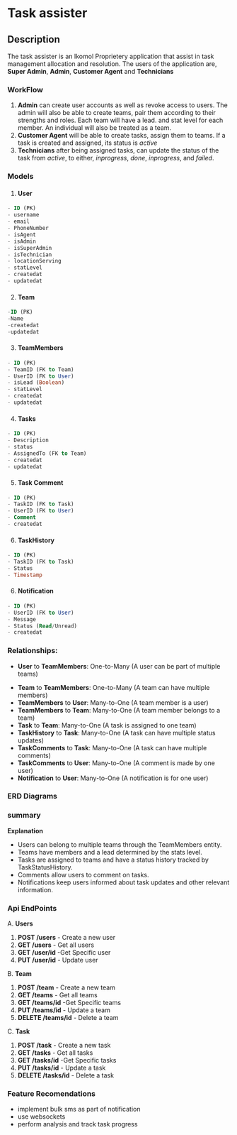 # Task assister

## Description

The task assister is an Ikomol Proprietery application that assist in task management allocation and resolution. The users of the application are, **Super Admin**, **Admin**, **Customer Agent** and **Technicians**


### WorkFlow

1. **Admin** can create user accounts as well as revoke access to users. The admin will also be able to create teams, pair them according to their strengths and roles. Each team will have a lead. and stat level for each member. An individual will also be treated as a team. 
2. **Customer Agent** will be able to create tasks, assign them to teams. If a task is created and assigned, its status is *active*
3. **Technicians** after being assigned tasks, can update the status of the task from *active*, to either, *inprogress*, *done*, *inprogress*, and *failed*. 

### Models
1. #### User

```sql
- ID (PK)
- username
- email
- PhoneNumber
- isAgent
- isAdmin
- isSuperAdmin
- isTechnician
- locationServing
- statLevel
- createdat
- updatedat
```
2. #### Team

```sql
-ID (PK)
-Name
-createdat
-updatedat
```
3. #### TeamMembers

```sql
- ID (PK)
- TeamID (FK to Team)
- UserID (FK to User)
- isLead (Boolean)
- statLevel
- createdat
- updatedat
```
4. #### Tasks
```sql
- ID (PK)
- Description
- status
- AssignedTo (FK to Team)
- createdat
- updatedat
```
5. #### Task Comment
```sql
- ID (PK)
- TaskID (FK to Task)
- UserID (FK to User)
- Comment
- createdat
```
6. #### TaskHistory
```sql
- ID (PK)
- TaskID (FK to Task)
- Status
- Timestamp
```

6. #### Notification
```sql
- ID (PK)
- UserID (FK to User)
- Message
- Status (Read/Unread)
- createdat
````

### Relationships:

* **User** to **TeamMembers**: One-to-Many (A user can be part of multiple teams)
- **Team** to **TeamMembers**: One-to-Many (A team can have multiple members)
- **TeamMembers** to **User**: Many-to-One (A team member is a user)
- **TeamMembers** to **Team**: Many-to-One (A team member belongs to a team)
- **Task** to **Team**: Many-to-One (A task is assigned to one team)
- **TaskHistory** to **Task**: Many-to-One (A task can have multiple status updates)
- **TaskComments** to **Task**: Many-to-One (A task can have multiple comments)
- **TaskComments** to **User**: Many-to-One (A comment is made by one user)
- **Notification** to **User**: Many-to-One (A notification is for one user)


### ERD Diagrams


### summary

**Explanation**

- Users can belong to multiple teams through the TeamMembers entity.
- Teams have members and a lead determined by the stats level.
- Tasks are assigned to teams and have a status history tracked by TaskStatusHistory.
- Comments allow users to comment on tasks.
- Notifications keep users informed about task updates and other relevant information.


### Api EndPoints
A. **Users**
1. **POST /users** - Create a new user
2. **GET /users** - Get all users
3. **GET /user/id** -Get Specific user
4. **PUT /user/id** - Update user

B. **Team**
1. **POST /team** - Create a new team
2. **GET /teams** - Get all teams
3. **GET /teams/id** -Get Specific teams
4. **PUT /teams/id** - Update a team
5. **DELETE /teams/id** - Delete a team

C. **Task**
1. **POST /task** - Create a new task
2. **GET /tasks** - Get all tasks
3. **GET /tasks/id** -Get Specific tasks
4. **PUT /tasks/id** - Update a task
5. **DELETE /tasks/id** - Delete a task

### Feature Recomendations

- implement bulk sms as part of notification
- use websockets 
- perform analysis and track task progress
